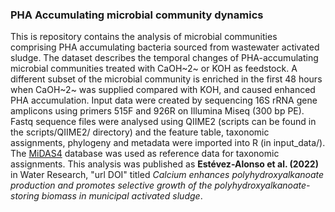 ### PHA Accumulating microbial community dynamics

This is repository contains the analysis of microbial communities comprising PHA accumulating bacteria sourced from wastewater activated sludge. The dataset describes the temporal changes of PHA-accumulating microbial communities treated with CaOH~2~ or KOH as feedstock. 
A different subset of the microbial community is enriched in the first 48 hours when CaOH~2~ was supplied compared with KOH, and caused enhanced PHA accumulation.
Input data were created by sequencing 16S rRNA gene amplicons using primers 515F and 926R on Illumina Miseq (300 bp PE). Fastq sequence files were analysed using QIIME2 (scripts can be found in the scripts/QIIME2/ directory) and the feature table, taxonomic assignments, phylogeny and metadata were imported into R (in input_data/). The [MiDAS4](https://www.midasfieldguide.org/global) database was used as reference data for taxonomic assignments. This analysis was published as **Estévez-Alonso et al. (2022)** in Water Research, "url DOI" titled *Calcium enhances polyhydroxyalkanoate production and promotes selective growth of the polyhydroxyalkanoate-storing biomass in municipal activated sludge*.
